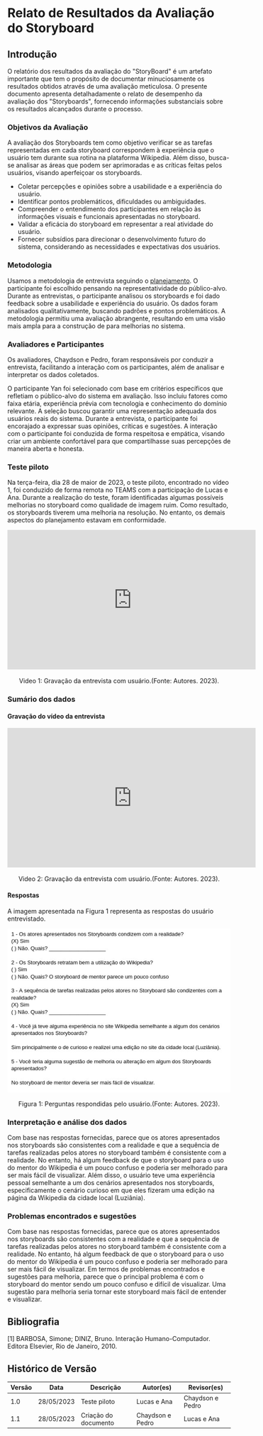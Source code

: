 # Relato de Resultados da Avaliação do Storyboard

## Introdução

O relatório dos resultados da avaliação do "StoryBoard" é um artefato importante que tem o propósito de documentar minuciosamente os resultados obtidos através de uma avaliação meticulosa. O presente documento apresenta detalhadamente o relato de desempenho da avaliação dos "Storyboards", fornecendo informações substanciais sobre os resultados alcançados durante o processo.

### Objetivos da Avaliação

A avaliação dos Storyboards tem como objetivo verificar se as tarefas representadas em cada storyboard correspondem à experiência que o usuário tem durante sua rotina na plataforma Wikipedia. Além disso, busca-se analisar as áreas que podem ser aprimoradas e as críticas feitas pelos usuários, visando aperfeiçoar os storyboards.

- Coletar percepções e opiniões sobre a usabilidade e a experiência do usuário.
- Identificar pontos problemáticos, dificuldades ou ambiguidades.
- Compreender o entendimento dos participantes em relação às informações visuais e funcionais apresentadas no storyboard.
- Validar a eficácia do storyboard em representar a real atividade do usuário.
- Fornecer subsídios para direcionar o desenvolvimento futuro do sistema, considerando as necessidades e expectativas dos usuários.

### Metodologia

Usamos a metodologia de entrevista seguindo o [planejamento](relatoDosResultadosStoryBoard.md). O participante foi escolhido pensando na representatividade do público-alvo. Durante as entrevistas, o participante analisou os storyboards e foi dado feedback sobre a usabilidade e experiência do usuário. Os dados foram analisados qualitativamente, buscando padrões e pontos problemáticos. A metodologia permitiu uma avaliação abrangente, resultando em uma visão mais ampla para a construção de para melhorias no sistema.

### Avaliadores e Participantes

Os avaliadores, Chaydson e Pedro, foram responsáveis por conduzir a entrevista, facilitando a interação com os participantes, além de analisar e interpretar os dados coletados.

O participante Yan foi selecionado com base em critérios específicos que refletiam o público-alvo do sistema em avaliação. Isso incluiu fatores como faixa etária, experiência prévia com tecnologia e conhecimento do domínio relevante. A seleção buscou garantir uma representação adequada dos usuários reais do sistema. Durante a entrevista, o participante foi encorajado a expressar suas opiniões, críticas e sugestões. A interação com o participante foi conduzida de forma respeitosa e empática, visando criar um ambiente confortável para que compartilhasse suas percepções de maneira aberta e honesta.

### Teste piloto

Na terça-feira, dia 28 de maior de 2023, o teste piloto, encontrado no vídeo 1, foi conduzido de forma remota no TEAMS com a participação de Lucas e Ana. Durante a realização do teste, foram identificadas algumas possíveis melhorias no storyboard como qualidade de imagem ruim. Como resultado, os storyboards tiverem uma melhoria na resolução. No entanto, os demais aspectos do planejamento estavam em conformidade.

<iframe width="560" height="315" src="https://www.youtube.com/embed/SM_PAuP2bdg" title="YouTube video player" frameborder="0" allow="accelerometer; autoplay; clipboard-write; encrypted-media; gyroscope; picture-in-picture; web-share" allowfullscreen></iframe>

<div style="text-align: center">
<p>Video 1: Gravação da entrevista com usuário.(Fonte: Autores. 2023).</p>
</div>

### Sumário dos dados

#### Gravação do vídeo da entrevista

<iframe width="560" height="315" src="https://www.youtube.com/embed/M0xHdzl_24I" title="YouTube video player" frameborder="0" allow="accelerometer; autoplay; clipboard-write; encrypted-media; gyroscope; picture-in-picture; web-share" allowfullscreen></iframe>

<div style="text-align: center">
<p>Video 2: Gravação da entrevista com usuário.(Fonte: Autores. 2023).</p>
</div>

#### Respostas

A imagem apresentada na Figura 1 representa as respostas do usuário entrevistado.

![Respostas da entrevista](../../../../storyboards/resultadoAvaliacaoStoryBoard.jpeg)

<div style="text-align: center">
<p>Figura 1: Perguntas respondidas pelo usuário.(Fonte: Autores. 2023).</p>
</div>

### Interpretação e análise dos dados

Com base nas respostas fornecidas, parece que os atores apresentados nos storyboards são consistentes com a realidade e que a sequência de tarefas realizadas pelos atores no storyboard também é consistente com a realidade. No entanto, há algum feedback de que o storyboard para o uso do mentor do Wikipedia é um pouco confuso e poderia ser melhorado para ser mais fácil de visualizar. Além disso, o usuário teve uma experiência pessoal semelhante a um dos cenários apresentados nos storyboards, especificamente o cenário curioso em que eles fizeram uma edição na página da Wikipedia da cidade local (Luziânia).

### Problemas encontrados e sugestões

Com base nas respostas fornecidas, parece que os atores apresentados nos storyboards são consistentes com a realidade e que a sequência de tarefas realizadas pelos atores no storyboard também é consistente com a realidade. No entanto, há algum feedback de que o storyboard para o uso do mentor do Wikipedia é um pouco confuso e poderia ser melhorado para ser mais fácil de visualizar. Em termos de problemas encontrados e sugestões para melhoria, parece que o principal problema é com o storyboard do mentor sendo um pouco confuso e difícil de visualizar. Uma sugestão para melhoria seria tornar este storyboard mais fácil de entender e visualizar.

## Bibliografia

[1] BARBOSA, Simone; DINIZ, Bruno. Interação Humano-Computador. Editora Elsevier, Rio de Janeiro, 2010.

## Histórico de Versão

| Versão | Data       | Descrição            | Autor(es)        | Revisor(es)      |
| ------ | ---------- | -------------------- | ---------------- | ---------------- |
| 1.0    | 28/05/2023 | Teste piloto         | Lucas e Ana      | Chaydson e Pedro |
| 1.1    | 28/05/2023 | Criação do documento | Chaydson e Pedro | Lucas e Ana      |
